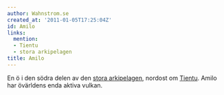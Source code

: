 ```yaml
---
author: Wahnstrom.se
created_at: '2011-01-05T17:25:04Z'
id: Amilo
links:
  mention:
  - Tientu
  - stora arkipelagen
title: Amilo
---
```


En ö i den södra delen av den [stora arkipelagen], nordost om [Tientu]. Amilo har övärldens enda
aktiva vulkan.

  [stora arkipelagen]: stora_arkipelagen
  [Tientu]: Tientu